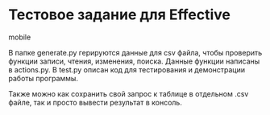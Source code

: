 # Тестовое задание для Effective 
mobile 

В папке generate.py герируются данные для csv файла, чтобы проверить функции записи, чтения, изменения, поиска.
Данные функции написаны в actions.py.
В test.py описан код для тестирования и демонстрации работы программы.

Также можно как сохранить свой запрос к таблице в отдельном .csv файле, так и просто вывести результат в консоль.
